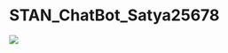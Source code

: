 # STAN_ChatBot_Satya25678
<div>
<img src="C:\Users\Ganes\OneDrive\Pictures\Screenshots\Screenshot 1.png" 
<div/>
